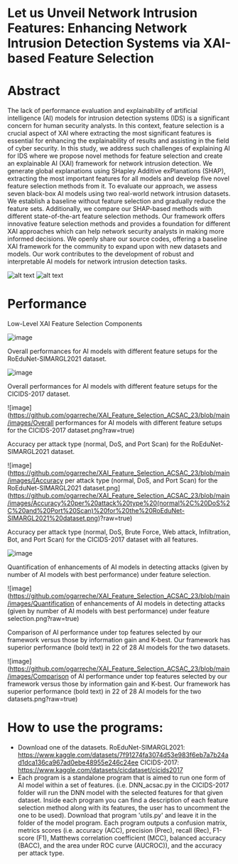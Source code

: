 # Let us Unveil Network Intrusion Features: Enhancing Network Intrusion Detection Systems via XAI-based Feature Selection

# Abstract 
The lack of performance evaluation and explainability of artificial intelligence (AI) models for intrusion detection systems (IDS) is a significant concern for human security analysts. In this context, feature selection is a crucial aspect of XAI where extracting the most significant features is essential for enhancing the explainability of results and assisting in the field of cyber security. In this study, we address such challenges of explaining AI for IDS where we propose novel methods for feature selection and create an explainable AI (XAI) framework for network intrusion detection.  We generate global explanations using SHapley Additive exPlanations (SHAP), extracting the most important features for all models and develop five novel feature selection methods from it. To evaluate our approach, we assess seven black-box AI models using two real-world network intrusion datasets. We establish a baseline without feature selection and gradually reduce the feature sets.  Additionally, we compare our SHAP-based methods with different state-of-the-art feature selection methods. Our framework offers innovative feature selection methods and provides a foundation for different XAI approaches which can help network security analysts in making more informed decisions. We openly share our source codes, offering a baseline XAI framework for the community to expand upon with new datasets and models. Our work contributes to the development of robust and interpretable AI models for network intrusion detection tasks.

![alt text](https://github.com/[username]/[reponame]/blob/[branch]/image.jpg?raw=true)
![alt text](http://url/to/img.png)
# Performance 

Low-Level XAI Feature Selection Components

![image](https://github.com/ogarreche/XAI_Feature_Selection_ACSAC_23/blob/main/images/flow.png?raw=true)

Overall performances for AI models with different feature setups for the RoEduNet-SIMARGL2021 dataset.

![image](https://github.com/ogarreche/XAI_Feature_Selection_ACSAC_23/blob/main/images/Overall%performances%for%AI%models%with%different%feature%setups%for%the%RoEduNet-SIMARGL2021%dataset.png?raw=true)

Overall performances for AI models with different feature setups for the CICIDS-2017 dataset.

![image](https://github.com/ogarreche/XAI_Feature_Selection_ACSAC_23/blob/main/images/Overall performances for AI models with different feature setups for the CICIDS-2017 dataset.png?raw=true)

Accuracy per attack type (normal, DoS, and Port Scan) for the RoEduNet-SIMARGL2021 dataset.

![image](https://github.com/ogarreche/XAI_Feature_Selection_ACSAC_23/blob/main/images/[Accuracy per attack type (normal, DoS, and Port Scan) for the RoEduNet-SIMARGL2021 dataset.png](https://github.com/ogarreche/XAI_Feature_Selection_ACSAC_23/blob/main/images/Accuracy%20per%20attack%20type%20(normal%2C%20DoS%2C%20and%20Port%20Scan)%20for%20the%20RoEduNet-SIMARGL2021%20dataset.png)?raw=true)

Accuracy per attack type (normal, DoS, Brute Force, Web attack, Infiltration, Bot, and Port Scan) for the CICIDS-2017 dataset with all features.

![image](
https://github.com/ogarreche/XAI_Feature_Selection_ACSAC_23/blob/main/images/Accuracy%20per%20attack%20type%20(normal%2C%20DoS%2C%20Brute%20Force%2C%20Web%20attack%2C%20Infiltration%2C%20Bot%2C%20and%20Port%20Scan)%20for%20the%20CICIDS-2017%20dataset%20with%20all%20features.png?raw=true)

Quantification of enhancements of AI models in detecting attacks (given by number of AI models with best performance) under feature selection.

![image](https://github.com/ogarreche/XAI_Feature_Selection_ACSAC_23/blob/main/images/Quantification of enhancements of AI models in detecting attacks (given by number of AI models with best performance) under feature selection.png?raw=true)

Comparison of AI performance under top features selected by our framework versus those by information gain and K-best. Our framework has superior performance (bold text) in 22 of 28 AI models for the two datasets.

![image](https://github.com/ogarreche/XAI_Feature_Selection_ACSAC_23/blob/main/images/Comparison of AI performance under top features selected by our framework versus those by information gain and K-best. Our framework has superior performance (bold text) in 22 of 28 AI models for the two datasets.png?raw=true)



 
# How to use the programs:

- Download one of the datasets. RoEduNet-SIMARGL2021: https://www.kaggle.com/datasets/7f91274fa3074d53e983f6eb7a7b24ad1dca136ca967ad0ebe48955e246c24ee CICIDS-2017: https://www.kaggle.com/datasets/cicdataset/cicids2017
- Each program is a standalone program that is aimed to run one form of AI model within a set of features. (i.e. DNN_acsac.py in the CICIDS-2017 folder will run the DNN model with the selected features for that given dataset. Inside each program you can find a description of each feature selection method along with its features, the user has to uncomment the one to be used).
Download that program 'utils.py' and leave it in the folder of the model program.
Each program outputs a confusion matrix, metrics scores (i.e. accuracy (ACC), precision (Prec), recall (Rec), F1-score (F1), Matthews correlation coefficient (MCC), balanced accuracy (BACC), and the area under ROC curve (AUCROC)), and the accuracy per attack type.
